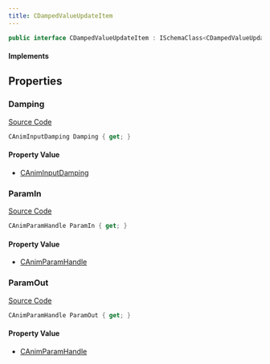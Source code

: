 ```yaml
---
title: CDampedValueUpdateItem
---
```


```csharp
public interface CDampedValueUpdateItem : ISchemaClass<CDampedValueUpdateItem>, ISchemaField, ISchemaClass, INativeHandle
```

#### Implements

## Properties

### Damping

[Source Code](https://github.com/swiftly-solution/swiftlys2/blob/beta/managed/src/SwiftlyS2.Generated/Schemas/Interfaces/CDampedValueUpdateItem.cs#L16)

```csharp
CAnimInputDamping Damping { get; }
```

#### Property Value

- [CAnimInputDamping](/docs/api/shared/schemadefinitions/caniminputdamping)

### ParamIn

[Source Code](https://github.com/swiftly-solution/swiftlys2/blob/beta/managed/src/SwiftlyS2.Generated/Schemas/Interfaces/CDampedValueUpdateItem.cs#L18)

```csharp
CAnimParamHandle ParamIn { get; }
```

#### Property Value

- [CAnimParamHandle](/docs/api/shared/schemadefinitions/canimparamhandle)

### ParamOut

[Source Code](https://github.com/swiftly-solution/swiftlys2/blob/beta/managed/src/SwiftlyS2.Generated/Schemas/Interfaces/CDampedValueUpdateItem.cs#L20)

```csharp
CAnimParamHandle ParamOut { get; }
```

#### Property Value

- [CAnimParamHandle](/docs/api/shared/schemadefinitions/canimparamhandle)

